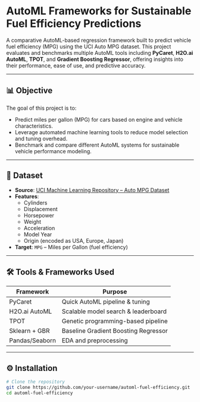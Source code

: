 #  AutoML Frameworks for Sustainable Fuel Efficiency Predictions

A comparative AutoML-based regression framework built to predict vehicle fuel efficiency (MPG) using the UCI Auto MPG dataset. This project evaluates and benchmarks multiple AutoML tools including **PyCaret**, **H2O.ai AutoML**, **TPOT**, and **Gradient Boosting Regressor**, offering insights into their performance, ease of use, and predictive accuracy.

---

## 📊 Objective

The goal of this project is to:
- Predict miles per gallon (MPG) for cars based on engine and vehicle characteristics.
- Leverage automated machine learning tools to reduce model selection and tuning overhead.
- Benchmark and compare different AutoML systems for sustainable vehicle performance modeling.

---

## 📁 Dataset

- **Source**: [UCI Machine Learning Repository – Auto MPG Dataset](https://archive.ics.uci.edu/ml/datasets/auto+mpg)
- **Features**:
  - Cylinders
  - Displacement
  - Horsepower
  - Weight
  - Acceleration
  - Model Year
  - Origin (encoded as USA, Europe, Japan)
- **Target**: `MPG` – Miles per Gallon (fuel efficiency)

---

## 🛠️ Tools & Frameworks Used

| Framework      | Purpose                                |
|----------------|----------------------------------------|
| PyCaret        | Quick AutoML pipeline & tuning         |
| H2O.ai AutoML  | Scalable model search & leaderboard    |
| TPOT           | Genetic programming-based pipeline     |
| Sklearn + GBR  | Baseline Gradient Boosting Regressor   |
| Pandas/Seaborn | EDA and preprocessing                  |

---

## ⚙️ Installation

```bash
# Clone the repository
git clone https://github.com/your-username/automl-fuel-efficiency.git
cd automl-fuel-efficiency

